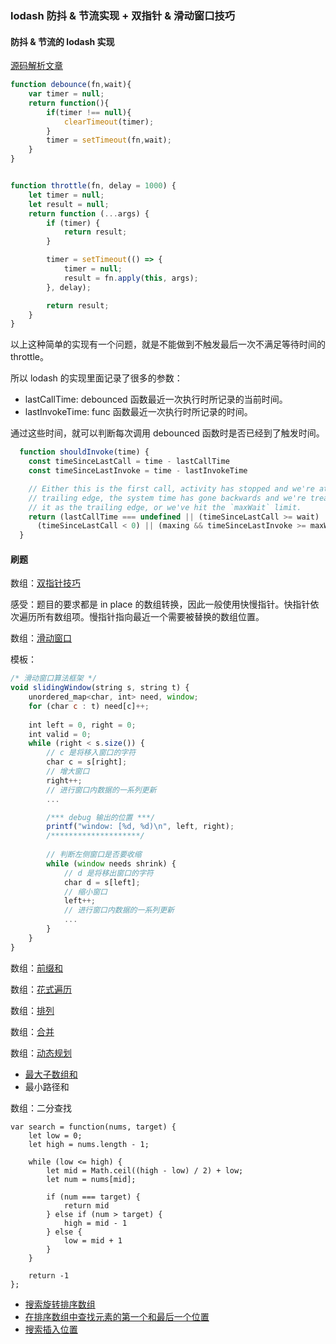 ###  lodash 防抖 & 节流实现 + 双指针 & 滑动窗口技巧


#### 防抖 & 节流的 lodash 实现

[源码解析文章](https://juejin.cn/post/6934149265153343496)

```javascript
function debounce(fn,wait){
    var timer = null;
    return function(){
        if(timer !== null){
            clearTimeout(timer);
        }
        timer = setTimeout(fn,wait);
    }
}


function throttle(fn, delay = 1000) {
    let timer = null;
    let result = null;
    return function (...args) {
        if (timer) {
            return result;
        }

        timer = setTimeout(() => {
            timer = null;
            result = fn.apply(this, args);
        }, delay);

        return result;
    }
}
```

以上这种简单的实现有一个问题，就是不能做到不触发最后一次不满足等待时间的 throttle。

所以 lodash 的实现里面记录了很多的参数：

+ lastCallTime: debounced 函数最近一次执行时所记录的当前时间。
+ lastInvokeTime: func 函数最近一次执行时所记录的时间。

通过这些时间，就可以判断每次调用 debounced 函数时是否已经到了触发时间。

```js
  function shouldInvoke(time) {
    const timeSinceLastCall = time - lastCallTime
    const timeSinceLastInvoke = time - lastInvokeTime

    // Either this is the first call, activity has stopped and we're at the
    // trailing edge, the system time has gone backwards and we're treating
    // it as the trailing edge, or we've hit the `maxWait` limit.
    return (lastCallTime === undefined || (timeSinceLastCall >= wait) ||
      (timeSinceLastCall < 0) || (maxing && timeSinceLastInvoke >= maxWait))
  }
```

#### 刷题

数组：[双指针技巧](https://labuladong.github.io/algo/2/18/21/)

感受：题目的要求都是 in place 的数组转换，因此一般使用快慢指针。快指针依次遍历所有数组项。慢指针指向最近一个需要被替换的数组位置。

数组：[滑动窗口](https://labuladong.github.io/algo/2/18/25/)

模板：

```js
/* 滑动窗口算法框架 */
void slidingWindow(string s, string t) {
    unordered_map<char, int> need, window;
    for (char c : t) need[c]++;
    
    int left = 0, right = 0;
    int valid = 0; 
    while (right < s.size()) {
        // c 是将移入窗口的字符
        char c = s[right];
        // 增大窗口
        right++;
        // 进行窗口内数据的一系列更新
        ...

        /*** debug 输出的位置 ***/
        printf("window: [%d, %d)\n", left, right);
        /********************/
        
        // 判断左侧窗口是否要收缩
        while (window needs shrink) {
            // d 是将移出窗口的字符
            char d = s[left];
            // 缩小窗口
            left++;
            // 进行窗口内数据的一系列更新
            ...
        }
    }
}
```

数组：[前缀和](https://labuladong.github.io/algo/2/18/22/)


数组：[花式遍历](https://labuladong.github.io/algo/2/18/24/)

数组：[排列]()

数组：[合并]()

数组：[动态规划]()

+ [最大子数组和](https://leetcode.cn/problems/maximum-subarray/)
+ 最小路径和

数组：二分查找

```
var search = function(nums, target) {
    let low = 0;
    let high = nums.length - 1;

    while (low <= high) {
        let mid = Math.ceil((high - low) / 2) + low;
        let num = nums[mid];

        if (num === target) {
            return mid
        } else if (num > target) {
            high = mid - 1
        } else {
            low = mid + 1
        }
    }

    return -1
};
```

+ [搜索旋转排序数组](https://leetcode.cn/problems/search-in-rotated-sorted-array/)
+ [在排序数组中查找元素的第一个和最后一个位置](https://leetcode.cn/problems/find-first-and-last-position-of-element-in-sorted-array/)
+ [搜索插入位置](https://leetcode.cn/problems/search-insert-position/)


